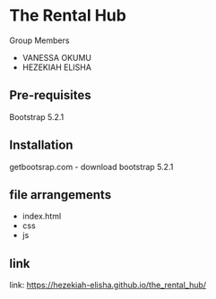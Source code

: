 # The Rental Hub
Group Members
+ VANESSA OKUMU
+ HEZEKIAH ELISHA

## Pre-requisites

Bootstrap 5.2.1


## Installation
getbootsrap.com - download bootstrap 5.2.1

## file arrangements
+ index.html
+ css
+ js



## link
link: https://hezekiah-elisha.github.io/the_rental_hub/